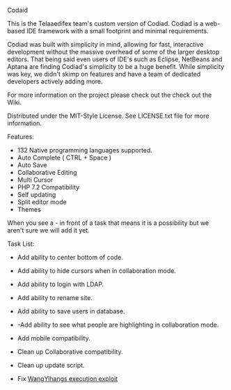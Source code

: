 Codaid

This is the Telaaedifex team's custom version of Codiad.  Codiad is a web-based IDE framework with a small footprint and minimal requirements.

Codiad was built with simplicity in mind, allowing for fast, interactive development without the massive overhead of some of the larger desktop editors. That being said even users of IDE's such as Eclipse, NetBeans and Aptana are finding Codiad's simplicity to be a huge benefit. While simplicity was key, we didn't skimp on features and have a team of dedicated developers actively adding more.

For more information on the project please check out the check out the Wiki.

Distributed under the MIT-Style License. See LICENSE.txt file for more information.

Features:

* 132 Native programming languages supported.
* Auto Complete ( CTRL + Space )
* Auto Save
* Collaborative Editing
* Multi Cursor
* PHP 7.2 Compatibility
* Self updating
* Split editor mode
* Themes

When you see a - in front of a task that means it is a possibility but we aren't sure we will add it yet.

Task List:
  
* Add ability to center bottom of code.
* Add ability to hide cursors when in collaboration mode.
* Add ability to login with LDAP.
* Add ability to rename site.
* Add ability to save users in database.
* -Add ability to see what people are highlighting in collaboration mode.
* Add mobile compatibility.

* Clean up Collaborative compatibility.
* Clean up update script.

* Fix [WangYihangs execution exploit](https://github.com/WangYihang/Codiad-Remote-Code-Execute-Exploit)